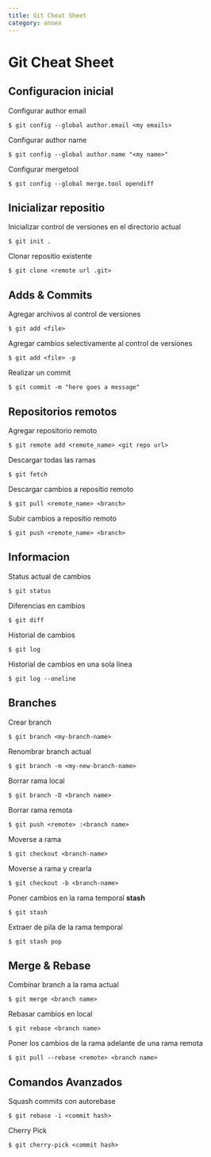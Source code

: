 ```yaml
---
title: Git Cheat Sheet
category: annex
---
```


# Git Cheat Sheet

## Configuracion inicial

Configurar author email

    $ git config --global author.email <my emails>

Configurar author name

    $ git config --global author.name "<my name>"

Configurar mergetool

    $ git config --global merge.tool opendiff

## Inicializar repositio

Inicializar control de versiones en el directorio actual

    $ git init .

Clonar repositio existente

    $ git clone <remote url .git>


## Adds & Commits

Agregar archivos al control de versiones

    $ git add <file>

Agregar cambios selectivamente al control de versiones

    $ git add <file> -p

Realizar un commit

    $ git commit -m "here goes a message"

## Repositorios remotos

Agregar repositorio remoto

    $ git remote add <remote_name> <git repo url>

Descargar todas las ramas

    $ git fetch

Descargar cambios a repositio remoto

    $ git pull <remote_name> <branch>

Subir cambios a repositio remoto

    $ git push <remote_name> <branch>

## Informacion

Status actual de cambios

    $ git status

Diferencias en cambios

    $ git diff

Historial de cambios

    $ git log

Historial de cambios en una sola linea

    $ git log --oneline

## Branches

Crear branch

    $ git branch <my-branch-name>

Renombrar branch actual

    $ git branch -m <my-new-branch-name>

Borrar rama local

    $ git branch -D <branch name>

Borrar rama remota

    $ git push <remote> :<branch name>

Moverse a rama

    $ git checkout <branch-name>

Moverse a rama y crearla

    $ git checkout -b <branch-name>

Poner cambios en la rama temporal **stash**

    $ git stash

Extraer de pila de la rama temporal

    $ git stash pop

## Merge & Rebase

Combinar branch a la rama actual

    $ git merge <branch name>

Rebasar cambios en local

    $ git rebase <branch name>

Poner los cambios de la rama adelante de una rama remota

    $ git pull --rebase <remote> <branch name>

## Comandos Avanzados

Squash commits con autorebase

    $ git rebase -i <commit hash>

Cherry Pick

    $ git cherry-pick <commit hash>
